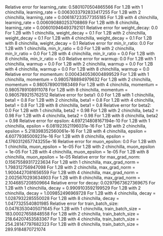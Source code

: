 Relative error for learning_rate: 0.5801070504865566
For 1.2B with 1 chinchilla, learning_rate = 0.0063033792833417255
For 1.2B with 2 chinchilla, learning_rate = 0.006187233577355185
For 1.2B with 4 chinchilla, learning_rate = 0.006090880253708869
For 1.2B with 8 chinchilla, learning_rate = 0.006010946493792101
Relative error for weight_decay: 0.0
For 1.2B with 1 chinchilla, weight_decay = 0.1
For 1.2B with 2 chinchilla, weight_decay = 0.1
For 1.2B with 4 chinchilla, weight_decay = 0.1
For 1.2B with 8 chinchilla, weight_decay = 0.1
Relative error for min_lr_ratio: 0.0
For 1.2B with 1 chinchilla, min_lr_ratio = 0.0
For 1.2B with 2 chinchilla, min_lr_ratio = 0.0
For 1.2B with 4 chinchilla, min_lr_ratio = 0.0
For 1.2B with 8 chinchilla, min_lr_ratio = 0.0
Relative error for warmup: 0.0
For 1.2B with 1 chinchilla, warmup = 0.0
For 1.2B with 2 chinchilla, warmup = 0.0
For 1.2B with 4 chinchilla, warmup = 0.0
For 1.2B with 8 chinchilla, warmup = 0.0
Relative error for momentum: 0.0004340536004899529
For 1.2B with 1 chinchilla, momentum = 0.9805788894979632
For 1.2B with 2 chinchilla, momentum = 0.9805789001983469
For 1.2B with 4 chinchilla, momentum = 0.9805789108911078
For 1.2B with 8 chinchilla, momentum = 0.9805789215762512
Relative error for beta1: 0.0
For 1.2B with 1 chinchilla, beta1 = 0.8
For 1.2B with 2 chinchilla, beta1 = 0.8
For 1.2B with 4 chinchilla, beta1 = 0.8
For 1.2B with 8 chinchilla, beta1 = 0.8
Relative error for beta2: 0.0
For 1.2B with 1 chinchilla, beta2 = 0.98
For 1.2B with 2 chinchilla, beta2 = 0.98
For 1.2B with 4 chinchilla, beta2 = 0.98
For 1.2B with 8 chinchilla, beta2 = 0.98
Relative error for epsilon: 4.697214808167194e-10
For 1.2B with 1 chinchilla, epsilon = 6.081923521196031e-16
For 1.2B with 2 chinchilla, epsilon = 5.218398352560061e-16
For 1.2B with 4 chinchilla, epsilon = 4.60779385009231e-16
For 1.2B with 8 chinchilla, epsilon = 4.1760312657743255e-16
Relative error for muon_epsilon: 0.0
For 1.2B with 1 chinchilla, muon_epsilon = 1e-05
For 1.2B with 2 chinchilla, muon_epsilon = 1e-05
For 1.2B with 4 chinchilla, muon_epsilon = 1e-05
For 1.2B with 8 chinchilla, muon_epsilon = 1e-05
Relative error for max_grad_norm: 0.15675589317223634
For 1.2B with 1 chinchilla, max_grad_norm = 1.798312756947098
For 1.2B with 2 chinchilla, max_grad_norm = 1.9004427081656559
For 1.2B with 4 chinchilla, max_grad_norm = 2.0025670293634903
For 1.2B with 8 chinchilla, max_grad_norm = 2.1046857208509664
Relative error for decay: 0.02979673627369675
For 1.2B with 1 chinchilla, decay = 0.9909103592199529
For 1.2B with 2 chinchilla, decay = 1.009852496969728
For 1.2B with 4 chinchilla, decay = 1.0287932285550028
For 1.2B with 8 chinchilla, decay = 1.0477325540801985
Relative error for train_batch_size: 0.04763530405071645
For 1.2B with 1 chinchilla, train_batch_size = 183.00027658848558
For 1.2B with 2 chinchilla, train_batch_size = 218.64207453583367
For 1.2B with 4 chinchilla, train_batch_size = 254.28147797682323
For 1.2B with 8 chinchilla, train_batch_size = 289.9184870721074

